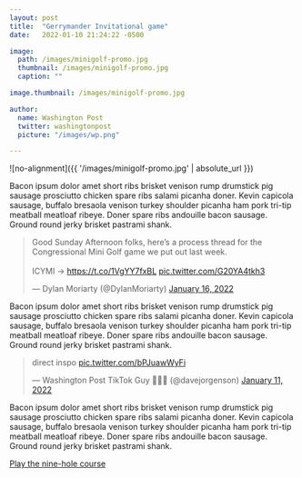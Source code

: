 ```yaml
---
layout: post
title:  "Gerrymander Invitational game"
date:   2022-01-10 21:24:22 -0500

image:
  path: /images/minigolf-promo.jpg
  thumbnail: /images/minigolf-promo.jpg
  caption: ""

image.thumbnail: /images/minigolf-promo.jpg

author:
  name: Washington Post
  twitter: washingtonpost
  picture: "/images/wp.png"

---
```


![no-alignment]({{ '/images/minigolf-promo.jpg' | absolute_url }})

Bacon ipsum dolor amet short ribs brisket venison rump drumstick pig sausage prosciutto chicken spare ribs salami picanha doner. Kevin capicola sausage, buffalo bresaola venison turkey shoulder picanha ham pork tri-tip meatball meatloaf ribeye. Doner spare ribs andouille bacon sausage. Ground round jerky brisket pastrami shank.


<blockquote class="twitter-tweet"><p lang="en" dir="ltr">Good Sunday Afternoon folks, here’s a process thread for the Congressional Mini Golf game we put out last week. <br> <br>ICYMI → <a href="https://t.co/1VgYY7fxBL">https://t.co/1VgYY7fxBL</a> <a href="https://t.co/G20YA4tkh3">pic.twitter.com/G20YA4tkh3</a></p>&mdash; Dylan Moriarty (@DylanMoriarty) <a href="https://twitter.com/DylanMoriarty/status/1482763932565655552?ref_src=twsrc%5Etfw">January 16, 2022</a></blockquote> <script async src="https://platform.twitter.com/widgets.js" charset="utf-8"></script>

Bacon ipsum dolor amet short ribs brisket venison rump drumstick pig sausage prosciutto chicken spare ribs salami picanha doner. Kevin capicola sausage, buffalo bresaola venison turkey shoulder picanha ham pork tri-tip meatball meatloaf ribeye. Doner spare ribs andouille bacon sausage. Ground round jerky brisket pastrami shank.


<blockquote class="twitter-tweet"><p lang="en" dir="ltr">direct inspo <a href="https://t.co/bPJuawWyFi">pic.twitter.com/bPJuawWyFi</a></p>&mdash; Washington Post TikTok Guy 🤹🏼‍♂️ (@davejorgenson) <a href="https://twitter.com/davejorgenson/status/1480970682544848896?ref_src=twsrc%5Etfw">January 11, 2022</a></blockquote> <script async src="https://platform.twitter.com/widgets.js" charset="utf-8"></script>

Bacon ipsum dolor amet short ribs brisket venison rump drumstick pig sausage prosciutto chicken spare ribs salami picanha doner. Kevin capicola sausage, buffalo bresaola venison turkey shoulder picanha ham pork tri-tip meatball meatloaf ribeye. Doner spare ribs andouille bacon sausage. Ground round jerky brisket pastrami shank.

[Play the nine-hole course][project-link]

[project-link]: https://wapo.st/minigolf
[print-pdf]: /protest-wall-print.pdf
